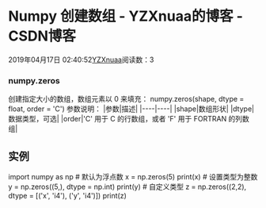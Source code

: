 # Numpy 创建数组 - YZXnuaa的博客 - CSDN博客
2019年04月17日 02:40:52[YZXnuaa](https://me.csdn.net/YZXnuaa)阅读数：3
### numpy.zeros
创建指定大小的数组，数组元素以 0 来填充：
numpy.zeros(shape, dtype = float, order = 'C')
参数说明：
|参数|描述|
|----|----|
|shape|数组形状|
|dtype|数据类型，可选|
|order|'C' 用于 C 的行数组，或者 'F' 用于 FORTRAN 的列数组|
## 实例
import numpy as np # 默认为浮点数 x = np.zeros(5) print(x) # 设置类型为整数 y = np.zeros((5,), dtype = np.int) print(y) # 自定义类型 z = np.zeros((2,2), dtype = [('x', 'i4'), ('y', 'i4')]) print(z)

